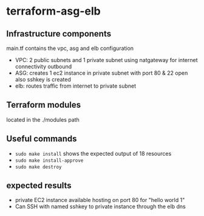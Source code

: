 # terraform-asg-elb

## Infrastructure components
main.tf contains the vpc, asg and elb configuration

- VPC: 2 public subnets and 1 private subnet using natgateway for internet connectivity outbound
- ASG: creates 1 ec2 instance in private subnet with port 80 & 22 open also sshkey is created
- elb: routes traffic from internet to private subnet

## Terraform modules
located in the ./modules path

## Useful commands
- `sudo make install` shows the expected output of 18 resources
- `sudo make install-approve` 
- `sudo make destroy`

## expected results
- private EC2 instance available hosting on port 80 for "hello world 1"
- Can SSH with named sshkey to private instance through the elb dns
